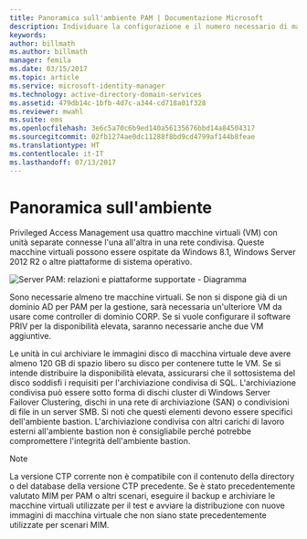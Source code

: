 ```yaml
---
title: Panoramica sull'ambiente PAM | Documentazione Microsoft
description: Individuare la configurazione e il numero necessario di macchine virtuali per una corretta distribuzione di Privileged Access Management
keywords: 
author: billmath
ms.author: billmath
manager: femila
ms.date: 03/15/2017
ms.topic: article
ms.service: microsoft-identity-manager
ms.technology: active-directory-domain-services
ms.assetid: 479db14c-1bfb-4d7c-a344-cd718a01f328
ms.reviewer: mwahl
ms.suite: ems
ms.openlocfilehash: 3e6c5a70c6b9ed140a56135676bbd14a84504317
ms.sourcegitcommit: 02fb1274ae0dc11288f8bd9cd4799af144b8feae
ms.translationtype: HT
ms.contentlocale: it-IT
ms.lasthandoff: 07/13/2017
---
```

# Panoramica sull'ambiente
<a id="environment-overview" class="xliff"></a>

Privileged Access Management usa quattro macchine virtuali (VM) con unità separate connesse l'una all'altra in una rete condivisa. Queste macchine virtuali possono essere ospitate da Windows 8.1, Windows Server 2012 R2 o altre piattaforme di sistema operativo.

![Server PAM: relazioni e piattaforme supportate - Diagramma](media/pam-test-lab-architecture.png)

Sono necessarie almeno tre macchine virtuali.  Se non si dispone già di un dominio AD per PAM per la gestione, sarà necessaria un'ulteriore VM da usare come controller di dominio CORP.  Se si vuole configurare il software PRIV per la disponibilità elevata, saranno necessarie anche due VM aggiuntive.

Le unità in cui archiviare le immagini disco di macchina virtuale deve avere almeno 120 GB di spazio libero su disco per contenere tutte le VM.  Se si intende distribuire la disponibilità elevata, assicurarsi che il sottosistema del disco soddisfi i requisiti per l'archiviazione condivisa di SQL.  L'archiviazione condivisa può essere sotto forma di dischi cluster di Windows Server Failover Clustering, dischi in una rete di archiviazione (SAN) o condivisioni di file in un server SMB. Si noti che questi elementi devono essere specifici dell'ambiente bastion. L'archiviazione condivisa con altri carichi di lavoro esterni all'ambiente bastion non è consigliabile perché potrebbe compromettere l'integrità dell'ambiente bastion.

> [!NOTE]
> La versione CTP corrente non è compatibile con il contenuto della directory o del database della versione CTP precedente. Se è stato precedentemente valutato MIM per PAM o altri scenari, eseguire il backup e archiviare le macchine virtuali utilizzate per il test e avviare la distribuzione con nuove immagini di macchina virtuale che non siano state precedentemente utilizzate per scenari MIM.
